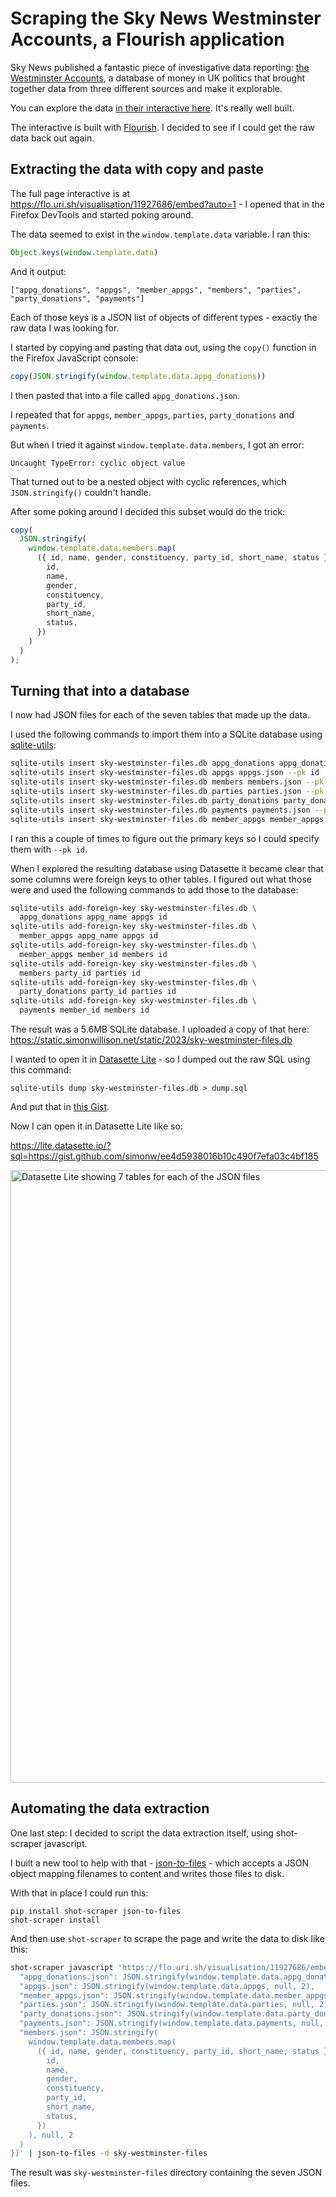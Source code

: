 # Scraping the Sky News Westminster Accounts, a Flourish application

Sky News published a fantastic piece of investigative data reporting: [the Westminster Accounts](https://news.sky.com/story/westminster-accounts-methodology-12764656), a database of money in UK politics that brought together data from three different sources and make it explorable.

You can explore the data [in their interactive here](https://news.sky.com/story/westminster-accounts-search-for-your-mp-or-enter-your-full-postcode-12771627). It's really well built.

The interactive is built with [Flourish](https://flourish.studio/features/). I decided to see if I could get the raw data back out again.

## Extracting the data with copy and paste

The full page interactive is at  https://flo.uri.sh/visualisation/11927686/embed?auto=1 - I opened that in the Firefox DevTools and started poking around.

The data seemed to exist in the `window.template.data` variable. I ran this:

```javascript
Object.keys(window.template.data)
```
And it output:
```
["appg_donations", "appgs", "member_appgs", "members", "parties", "party_donations", "payments"]
```
Each of those keys is a JSON list of objects of different types - exactly the raw data I was looking for.

I started by copying and pasting that data out, using the `copy()` function in the Firefox JavaScript console:
```javascript
copy(JSON.stringify(window.template.data.appg_donations))
```
I then pasted that into a file called `appg_donations.json`.

I repeated that for `appgs`, `member_appgs`, `parties`, `party_donations` and `payments`.

But when I tried it against `window.template.data.members`, I got an error:
```
Uncaught TypeError: cyclic object value
```
That turned out to be a nested object with cyclic references, which `JSON.stringify()` couldn't handle.

After some poking around I decided this subset would do the trick:

```javascript
copy(
  JSON.stringify(
    window.template.data.members.map(
      ({ id, name, gender, constituency, party_id, short_name, status }) => ({
        id,
        name,
        gender,
        constituency,
        party_id,
        short_name,
        status,
      })
    )
  )
);
```
## Turning that into a database

I now had JSON files for each of the seven tables that made up the data.

I used the following commands to import them into a SQLite database using [sqlite-utils](https://sqlite-utils.datasette.io/):
```bash
sqlite-utils insert sky-westminster-files.db appg_donations appg_donations.json --pk id
sqlite-utils insert sky-westminster-files.db appgs appgs.json --pk id
sqlite-utils insert sky-westminster-files.db members members.json --pk id
sqlite-utils insert sky-westminster-files.db parties parties.json --pk id
sqlite-utils insert sky-westminster-files.db party_donations party_donations.json --pk donation_id
sqlite-utils insert sky-westminster-files.db payments payments.json --pk id
sqlite-utils insert sky-westminster-files.db member_appgs member_appgs.json
```
I ran this a couple of times to figure out the primary keys so I could specify them with `--pk id`.

When I explored the resulting database using Datasette it became clear that some columns were foreign keys to other tables. I figured out what those were and used the following commands to add those to the database:

```bash
sqlite-utils add-foreign-key sky-westminster-files.db \
  appg_donations appg_name appgs id
sqlite-utils add-foreign-key sky-westminster-files.db \
  member_appgs appg_name appgs id
sqlite-utils add-foreign-key sky-westminster-files.db \
  member_appgs member_id members id
sqlite-utils add-foreign-key sky-westminster-files.db \
  members party_id parties id
sqlite-utils add-foreign-key sky-westminster-files.db \
  party_donations party_id parties id
sqlite-utils add-foreign-key sky-westminster-files.db \
  payments member_id members id
```

The result was a 5.6MB SQLite database. I uploaded a copy of that here: https://static.simonwillison.net/static/2023/sky-westminster-files.db

I wanted to open it in [Datasette Lite](https://github.com/simonw/datasette-lite) - so I dumped out the raw SQL using this command:

```
sqlite-utils dump sky-westminster-files.db > dump.sql
```
And put that in [this Gist](https://gist.github.com/simonw/ee4d5938016b10c490f7efa03c4bf185).

Now I can open it in Datasette Lite like so:

https://lite.datasette.io/?sql=https://gist.github.com/simonw/ee4d5938016b10c490f7efa03c4bf185

<img width="980" alt="Datasette Lite showing 7 tables for each of the JSON files" src="https://user-images.githubusercontent.com/9599/211655990-345a9646-2def-4e68-b7b3-182007d1e5a3.png">

## Automating the data extraction

One last step: I decided to script the data extraction itself, using shot-scraper javascript.

I built a new tool to help with that - [json-to-files](https://pypi.org/project/json-to-files) - which accepts a JSON object mapping filenames to content and writes those files to disk.

With that in place I could run this:

```
pip install shot-scraper json-to-files
shot-scraper install
```
And then use `shot-scraper` to scrape the page and write the data to disk like this:
```bash
shot-scraper javascript 'https://flo.uri.sh/visualisation/11927686/embed?auto=1' '({
  "appg_donations.json": JSON.stringify(window.template.data.appg_donations, null, 2),
  "appgs.json": JSON.stringify(window.template.data.appgs, null, 2),
  "member_appgs.json": JSON.stringify(window.template.data.member_appgs, null, 2),
  "parties.json": JSON.stringify(window.template.data.parties, null, 2),
  "party_donations.json": JSON.stringify(window.template.data.party_donations, null, 2),
  "payments.json": JSON.stringify(window.template.data.payments, null, 2),
  "members.json": JSON.stringify(
    window.template.data.members.map(
      ({ id, name, gender, constituency, party_id, short_name, status }) => ({
        id,
        name,
        gender,
        constituency,
        party_id,
        short_name,
        status,
      })
    ), null, 2
  )
})' | json-to-files -d sky-westminster-files
```
The result was `sky-westminster-files` directory containing the seven JSON files.
